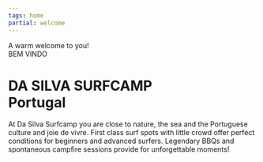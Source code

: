 ```yaml
---
tags: home
partial: welcome
---
```


<div class="h4" style="margin:0;">A warm welcome to you!</div>
<div class="h4" style="margin-bottom:0;">BEM VINDO</div>

# DA SILVA SURFCAMP<br/>Portugal

At Da Silva Surfcamp you are close to nature, the sea and the Portuguese culture and joie de vivre. First class surf spots with little crowd offer perfect conditions for beginners and advanced surfers. Legendary BBQs and spontaneous campfire sessions provide for unforgettable moments!
